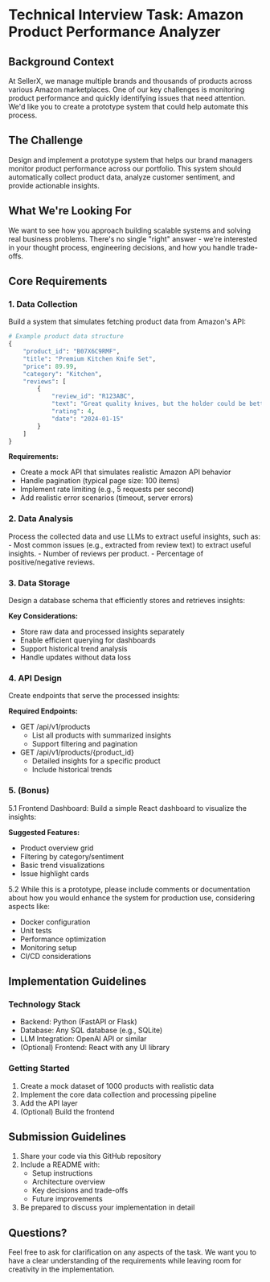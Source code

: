 # Technical Interview Task: Amazon Product Performance Analyzer

## Background Context
At SellerX, we manage multiple brands and thousands of products across various Amazon marketplaces. One of our key challenges is monitoring product performance and quickly identifying issues that need attention. We'd like you to create a prototype system that could help automate this process.

## The Challenge
Design and implement a prototype system that helps our brand managers monitor product performance across our portfolio. This system should automatically collect product data, analyze customer sentiment, and provide actionable insights.

## What We're Looking For
We want to see how you approach building scalable systems and solving real business problems. There's no single "right" answer - we're interested in your thought process, engineering decisions, and how you handle trade-offs.

## Core Requirements

### 1. Data Collection
Build a system that simulates fetching product data from Amazon's API:

```python
# Example product data structure
{
    "product_id": "B07X6C9RMF",
    "title": "Premium Kitchen Knife Set",
    "price": 89.99,
    "category": "Kitchen",
    "reviews": [
        {
            "review_id": "R123ABC",
            "text": "Great quality knives, but the holder could be better",
            "rating": 4,
            "date": "2024-01-15"
        }
    ]
}
```

**Requirements:**
- Create a mock API that simulates realistic Amazon API behavior
- Handle pagination (typical page size: 100 items)
- Implement rate limiting (e.g., 5 requests per second)
- Add realistic error scenarios (timeout, server errors)

### 2. Data Analysis
Process the collected data and use LLMs to extract useful insights, such as:
    - Most common issues (e.g., extracted from review text) to extract useful insights.
    - Number of reviews per product.
    - Percentage of positive/negative reviews.

### 3. Data Storage
Design a database schema that efficiently stores and retrieves insights:

**Key Considerations:**
- Store raw data and processed insights separately
- Enable efficient querying for dashboards
- Support historical trend analysis
- Handle updates without data loss

### 4. API Design
Create endpoints that serve the processed insights:

**Required Endpoints:**
- GET /api/v1/products
  - List all products with summarized insights
  - Support filtering and pagination
- GET /api/v1/products/{product_id}
  - Detailed insights for a specific product
  - Include historical trends

### 5. (Bonus) 

5.1 Frontend Dashboard: Build a simple React dashboard to visualize the insights:

**Suggested Features:**
- Product overview grid
- Filtering by category/sentiment
- Basic trend visualizations
- Issue highlight cards


5.2 While this is a prototype, please include comments or documentation about how you would enhance the system for production use, considering aspects like:
- Docker configuration
- Unit tests
- Performance optimization
- Monitoring setup
- CI/CD considerations


## Implementation Guidelines

### Technology Stack
- Backend: Python (FastAPI or Flask)
- Database: Any SQL database (e.g., SQLite)
- LLM Integration: OpenAI API or similar
- (Optional) Frontend: React with any UI library

### Getting Started
1. Create a mock dataset of 1000 products with realistic data
2. Implement the core data collection and processing pipeline
3. Add the API layer
4. (Optional) Build the frontend


## Submission Guidelines
1. Share your code via this GitHub repository
2. Include a README with:
   - Setup instructions
   - Architecture overview
   - Key decisions and trade-offs
   - Future improvements
3. Be prepared to discuss your implementation in detail

## Questions?
Feel free to ask for clarification on any aspects of the task. We want you to have a clear understanding of the requirements while leaving room for creativity in the implementation.
